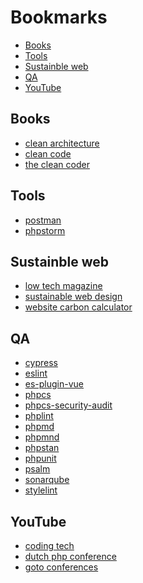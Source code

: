 # Bookmarks

- [Books](#books)
- [Tools](#tools)
- [Sustainble web](#sustainble-web)
- [QA](#qa)
- [YouTube](#youtube)

<a name="books"></a>
## Books

- [clean architecture](https://www.oreilly.com/library/view/clean-architecture-a/9780134494272/)
- [clean code](https://www.oreilly.com/library/view/clean-code-a/9780136083238/)
- [the clean coder](https://www.oreilly.com/library/view/the-clean-coder/9780132542913/)

<a name="tools"></a>
## Tools

- [postman](https://www.postman.com/)
- [phpstorm](https://www.jetbrains.com/phpstorm/)

<a name="sustainable-web"></a>
## Sustainble web

- [low tech magazine](https://solar.lowtechmagazine.com/power.html)
- [sustainable web design](https://sustainablewebdesign.org/`)
- [website carbon calculator](https://www.websitecarbon.com/)

<a name="qa"></a>
## QA

- [cypress](https://www.cypress.io/)
- [eslint](https://github.com/eslint/eslint)
- [es-plugin-vue](https://github.com/vuejs/eslint-plugin-vue)
- [phpcs](https://github.com/squizlabs/PHP_CodeSniffer)
- [phpcs-security-audit](https://github.com/FloeDesignTechnologies/phpcs-security-audit)
- [phplint](https://github.com/overtrue/phplint)
- [phpmd](https://github.com/phpmd/phpmd)
- [phpmnd](https://github.com/povils/phpmnd)
- [phpstan](https://github.com/phpstan/phpstan)
- [phpunit](https://github.com/sebastianbergmann/phpunit)
- [psalm](https://github.com/vimeo/psalm)
- [sonarqube](https://github.com/SonarSource/sonarqube)
- [stylelint](https://github.com/stylelint/stylelint)

<a name="youtube"></a>
## YouTube

- [coding tech](https://www.youtube.com/channel/UCtxCXg-UvSnTKPOzLH4wJaQ)
- [dutch php conference](https://www.youtube.com/c/DutchPHPConference)
- [goto conferences](https://www.youtube.com/channel/UCs_tLP3AiwYKwdUHpltJPuA)
